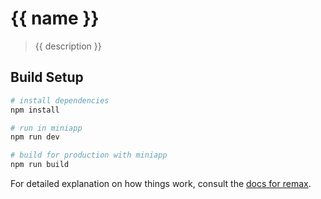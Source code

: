 # {{ name }}

> {{ description }}

## Build Setup

``` bash
# install dependencies
npm install

# run in miniapp
npm run dev

# build for production with miniapp
npm run build
```

For detailed explanation on how things work, consult the [docs for remax](https://remaxjs.org/).

